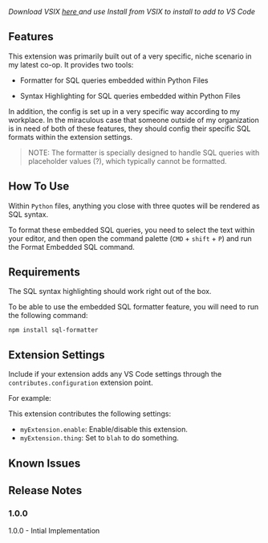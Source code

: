 <i> Download VSIX <a href="https://github.com/jerryzhou196/sql-embed-in-python/releases/download/First/sql-in-python-highlighter-formatter-0.0.1.vsix"> here </a> and use Install from VSIX to install to add to VS Code</i> 
 
## Features

This extension was primarily built out of a very specific, niche scenario in my latest co-op. It provides two tools:

- Formatter for SQL queries embedded within Python Files

- Syntax Highlighting for SQL queries embedded within Python Files 

In addition, the config is set up in a very specific way according to my workplace. In the miraculous case that someone outside of my organization is in need of both of these features, they should config their specific SQL formats within the extension settings.

> NOTE: The formatter is specially designed to handle SQL queries with placeholder values (?), which typically cannot be formatted. 


## How To Use

Within `Python` files, anything you close with three quotes will be rendered as SQL syntax. 

To format these embedded SQL queries, you  need to select the text within your editor, and then open the command palette (`CMD` + `shift` + `P`) and run the Format Embedded SQL command. 


## Requirements

The SQL syntax highlighting should work right out of the box. 

To be able to use the embedded SQL formatter feature, you will need to run the following command:

`npm install sql-formatter`

## Extension Settings

Include if your extension adds any VS Code settings through the `contributes.configuration` extension point.

For example:

This extension contributes the following settings:

- `myExtension.enable`: Enable/disable this extension.
- `myExtension.thing`: Set to `blah` to do something.

## Known Issues

## Release Notes

### 1.0.0

1.0.0 - Intial Implementation
